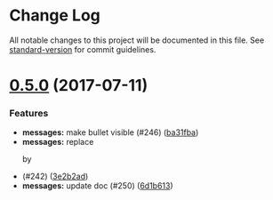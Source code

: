 # Change Log

All notable changes to this project will be documented in this file.
See [standard-version](https://github.com/conventional-changelog/standard-version) for commit guidelines.

<a name="0.5.0"></a>
# [0.5.0](https://github.com/ec-europa/europa-component-library/compare/@ec-europa/ecl-messages@0.4.0...@ec-europa/ecl-messages@0.5.0) (2017-07-11)


### Features

* **messages:** make bullet visible (#246) ([ba31fba](https://github.com/ec-europa/europa-component-library/commit/ba31fba))
* **messages:** replace <p> by <li> (#242) ([3e2b2ad](https://github.com/ec-europa/europa-component-library/commit/3e2b2ad))
* **messages:** update doc (#250) ([6d1b613](https://github.com/ec-europa/europa-component-library/commit/6d1b613))
